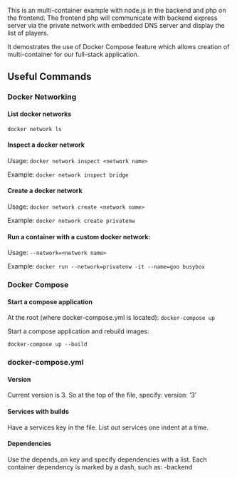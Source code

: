 This is an multi-container example with node.js in the backend and php on the frontend. The frontend php will communicate with backend express server via the private network with embedded DNS server and display the list of players.

It demostrates the use of Docker Compose feature which allows creation of multi-container for our full-stack application.


## Useful Commands

### Docker Networking

#### List docker networks

`docker network ls`

#### Inspect a docker network

Usage: `docker network inspect <network name>`

Example: `docker network inspect bridge`

#### Create a docker network

Usage: `docker network create <network name>`

Example: `docker network create privatenw`

#### Run a container with a custom docker network:

Usage: `--network=<network name>`

Example: `docker run --network=privatenw -it --name=goo busybox`

### Docker Compose

#### Start a compose application

At the root (where docker-compose.yml is located): `docker-compose up`

Start a compose application and rebuild images:

`docker-compose up --build`

### docker-compose.yml

#### Version

Current version is 3. So at the top of the file, specify: version: ‘3’

#### Services with builds

Have a services key in the file. List out services one indent at a time.

#### Dependencies

Use the depends_on key and specify dependencies with a list. Each container dependency is marked by a dash, such as: -backend